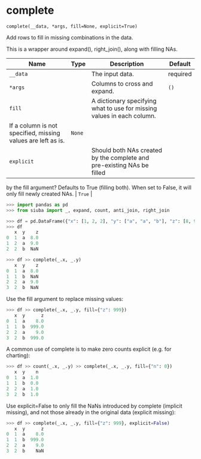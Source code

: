 # complete

`complete(__data, *args, fill=None, explicit=True)`

Add rows to fill in missing combinations in the data.

This is a wrapper around expand(), right_join(), along with filling NAs.

| Name       | Type   | Description                  | Default   |
|------------|--------|------------------------------|-----------|
| `__data`   |        | The input data.              | required  |
| `*args`    |        | Columns to cross and expand. | `()`      |
| `fill`     |        | A dictionary specifying what to use for missing values in each column.
If a column is not specified, missing values are left as is.                              | `None`    |
| `explicit` |        | Should both NAs created by the complete and pre-existing NAs be filled
by the fill argument? Defaults to True (filling both). When set to False,
it will only fill newly created NAs.                              | `True`    |

```python
>>> import pandas as pd
>>> from siuba import _, expand, count, anti_join, right_join
```

```python
>>> df = pd.DataFrame({"x": [1, 2, 2], "y": ["a", "a", "b"], "z": [8, 9, None]})
>>> df
   x  y    z
0  1  a  8.0
1  2  a  9.0
2  2  b  NaN
```

```python
>>> df >> complete(_.x, _.y)
   x  y    z
0  1  a  8.0
1  1  b  NaN
2  2  a  9.0
3  2  b  NaN
```

Use the fill argument to replace missing values:

```python
>>> df >> complete(_.x, _.y, fill={"z": 999})
   x  y      z
0  1  a    8.0
1  1  b  999.0
2  2  a    9.0
3  2  b  999.0
```

A common use of complete is to make zero counts explicit (e.g. for charting):

```python
>>> df >> count(_.x, _.y) >> complete(_.x, _.y, fill={"n": 0})
   x  y    n
0  1  a  1.0
1  1  b  0.0
2  2  a  1.0
3  2  b  1.0
```

Use explicit=False to only fill the NaNs introduced by complete (implicit missing),
and not those already in the original data (explicit missing):

```python
>>> df >> complete(_.x, _.y, fill={"z": 999}, explicit=False)
   x  y      z
0  1  a    8.0
1  1  b  999.0
2  2  a    9.0
3  2  b    NaN
```
